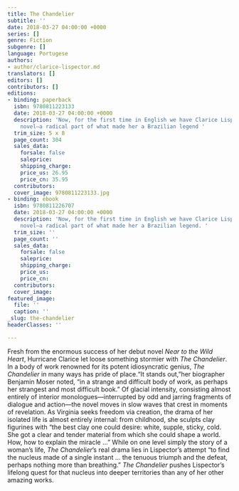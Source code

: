 ```yaml
---
title: The Chandelier
subtitle: ''
date: 2018-03-27 04:00:00 +0000
series: []
genre: Fiction
subgenre: []
language: Portugese
authors:
- author/clarice-lispector.md
translators: []
editors: []
contributors: []
editions:
- binding: paperback
  isbn: 9780811223133
  date: 2018-03-27 04:00:00 +0000
  description: 'Now, for the first time in English we have Clarice Lispector’s second
    novel—a radical part of what made her a Brazilian legend '
  trim_size: 5 x 8
  page_count: 304
  sales_data:
    forsale: false
    saleprice: 
    shipping_charge: 
    price_us: 26.95
    price_cn: 35.95
  contributors: 
  cover_image: 9780811223133.jpg
- binding: ebook
  isbn: 9780811226707
  date: 2018-03-27 04:00:00 +0000
  description: 'Now, for the first time in English we have Clarice Lispector’s second
    novel—a radical part of what made her a Brazilian legend. '
  trim_size: ''
  page_count: ''
  sales_data:
    forsale: false
    saleprice: 
    shipping_charge: 
    price_us: 
    price_cn: 
  contributors: 
  cover_image: 
featured_image:
  file: ''
  caption: ''
_slug: the-chandelier
headerClasses: ''

---
```

Fresh from the enormous success of her debut novel _Near to the Wild Heart_, Hurricane Clarice let loose something stormier with _The Chandelier_. In a body of work renowned for its potent idiosyncratic genius, _The Chandelier_ in many ways has pride of place.“It stands out,”her biographer Benjamin Moser noted, “in a strange and difficult body of work, as perhaps her strangest and most difficult book.” Of glacial intensity, consisting almost entirely of interior monologues—interrupted by odd and jarring fragments of dialogue and action—the novel moves in slow waves that crest in moments of revelation. As Virginia seeks freedom via creation, the drama of her isolated life is almost entirely internal: from childhood, she sculpts clay figurines with “the best clay one could desire: white, supple, sticky, cold. She got a clear and tender material from which she could shape a world. How, how to explain the miracle ...” While on one level simply the story of a woman’s life, _The Chandelier_’s real drama lies in Lispector’s attempt “to find the nucleus made of a single instant ... the tenuous triumph and the defeat, perhaps nothing more than breathing.” _The Chandelier_ pushes Lispector’s lifelong quest for that nucleus into deeper territories than any of her other amazing works.

